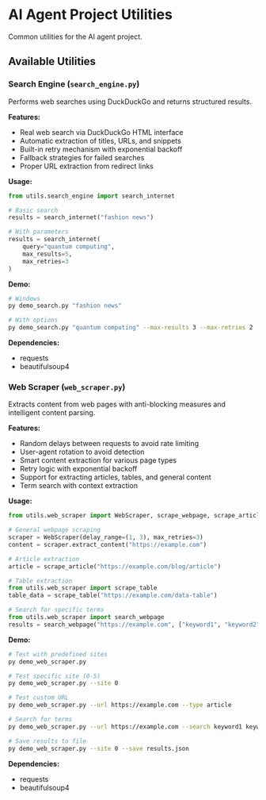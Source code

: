 # AI Agent Project Utilities

Common utilities for the AI agent project.

## Available Utilities

### Search Engine (`search_engine.py`)

Performs web searches using DuckDuckGo and returns structured results.

**Features:**
- Real web search via DuckDuckGo HTML interface
- Automatic extraction of titles, URLs, and snippets
- Built-in retry mechanism with exponential backoff
- Fallback strategies for failed searches
- Proper URL extraction from redirect links

**Usage:**
```python
from utils.search_engine import search_internet

# Basic search
results = search_internet("fashion news")

# With parameters
results = search_internet(
    query="quantum computing", 
    max_results=5,
    max_retries=3
)
```

**Demo:**
```bash
# Windows
py demo_search.py "fashion news"

# With options
py demo_search.py "quantum computing" --max-results 3 --max-retries 2
```

**Dependencies:**
- requests
- beautifulsoup4

### Web Scraper (`web_scraper.py`)

Extracts content from web pages with anti-blocking measures and intelligent content parsing.

**Features:**
- Random delays between requests to avoid rate limiting
- User-agent rotation to avoid detection
- Smart content extraction for various page types
- Retry logic with exponential backoff
- Support for extracting articles, tables, and general content
- Term search with context extraction

**Usage:**
```python
from utils.web_scraper import WebScraper, scrape_webpage, scrape_article

# General webpage scraping
scraper = WebScraper(delay_range=(1, 3), max_retries=3)
content = scraper.extract_content("https://example.com")

# Article extraction
article = scrape_article("https://example.com/blog/article")

# Table extraction 
from utils.web_scraper import scrape_table
table_data = scrape_table("https://example.com/data-table")

# Search for specific terms
from utils.web_scraper import search_webpage
results = search_webpage("https://example.com", ["keyword1", "keyword2"])
```

**Demo:**
```bash
# Test with predefined sites
py demo_web_scraper.py

# Test specific site (0-5)
py demo_web_scraper.py --site 0

# Test custom URL
py demo_web_scraper.py --url https://example.com --type article

# Search for terms
py demo_web_scraper.py --url https://example.com --search keyword1 keyword2

# Save results to file
py demo_web_scraper.py --site 0 --save results.json
```

**Dependencies:**
- requests
- beautifulsoup4 